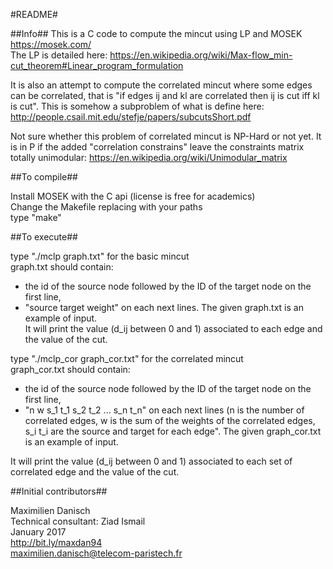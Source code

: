 #README#

##Info##
This is a C code to compute the mincut using LP and MOSEK https://mosek.com/  
The LP is detailed here:
https://en.wikipedia.org/wiki/Max-flow_min-cut_theorem#Linear_program_formulation

It is also an attempt to compute the correlated mincut where some edges can be correlated, that is "if edges ij and kl are correlated then ij is cut iff kl is cut". 
This is somehow a subproblem of what is define here: http://people.csail.mit.edu/stefje/papers/subcutsShort.pdf

Not sure whether this problem of correlated mincut is NP-Hard or not yet. It is in P if the added "correlation constrains" leave the constraints matrix totally unimodular: https://en.wikipedia.org/wiki/Unimodular_matrix


##To compile##

Install MOSEK with the C api (license is free for academics)  
Change the Makefile replacing with your paths  
type "make"

##To execute##

type "./mclp graph.txt" for the basic mincut  
graph.txt should contain:
- the id of the source node followed by the ID of the target node on the first line,
- "source target weight" on each next lines.
The given graph.txt is an example of input.  
It will print the value (d_ij between 0 and 1) associated to each edge and the value of the cut.

type "./mclp_cor graph_cor.txt" for the correlated mincut  
graph_cor.txt should contain:
- the id of the source node followed by the ID of the target node on the first line,
- "n w s_1 t_1 s_2 t_2 ... s_n t_n" on each next lines (n is the number of correlated edges, w is the sum of the weights of the correlated edges, s_i t_i are the source and target for each edge".
The given graph_cor.txt is an example of input.

It will print the value (d_ij between 0 and 1) associated to each set of correlated edge and the value of the cut.

##Initial contributors##

Maximilien Danisch  
Technical consultant: Ziad Ismail  
January 2017  
http://bit.ly/maxdan94  
maximilien.danisch@telecom-paristech.fr
